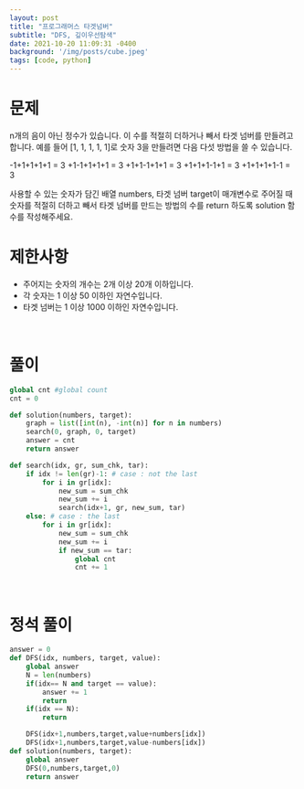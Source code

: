 ```yaml
---
layout: post
title: "프로그래머스 타겟넘버"
subtitle: "DFS, 깊이우선탐색"
date: 2021-10-20 11:09:31 -0400
background: '/img/posts/cube.jpeg'
tags: [code, python]
---
```

# 문제
n개의 음이 아닌 정수가 있습니다. 이 수를 적절히 더하거나 빼서 타겟 넘버를 만들려고 합니다. 예를 들어 [1, 1, 1, 1, 1]로 숫자 3을 만들려면 다음 다섯 방법을 쓸 수 있습니다.

-1+1+1+1+1 = 3
+1-1+1+1+1 = 3
+1+1-1+1+1 = 3
+1+1+1-1+1 = 3
+1+1+1+1-1 = 3

사용할 수 있는 숫자가 담긴 배열 numbers, 타겟 넘버 target이 매개변수로 주어질 때 숫자를 적절히 더하고 빼서 타겟 넘버를 만드는 방법의 수를 return 하도록 solution 함수를 작성해주세요.



# 제한사항
* 주어지는 숫자의 개수는 2개 이상 20개 이하입니다.
* 각 숫자는 1 이상 50 이하인 자연수입니다.
* 타겟 넘버는 1 이상 1000 이하인 자연수입니다.

<br>

# 풀이

``` python
global cnt #global count
cnt = 0

def solution(numbers, target):
    graph = list([int(n), -int(n)] for n in numbers)
    search(0, graph, 0, target)
    answer = cnt
    return answer

def search(idx, gr, sum_chk, tar):
    if idx != len(gr)-1: # case : not the last
        for i in gr[idx]:
            new_sum = sum_chk
            new_sum += i
            search(idx+1, gr, new_sum, tar)
    else: # case : the last
        for i in gr[idx]:
            new_sum = sum_chk            
            new_sum += i
            if new_sum == tar:
                global cnt 
                cnt += 1
```
<br>

# 정석 풀이
``` python
answer = 0
def DFS(idx, numbers, target, value):
    global answer
    N = len(numbers)
    if(idx== N and target == value):
        answer += 1
        return
    if(idx == N):
        return

    DFS(idx+1,numbers,target,value+numbers[idx])
    DFS(idx+1,numbers,target,value-numbers[idx])
def solution(numbers, target):
    global answer
    DFS(0,numbers,target,0)
    return answer
```
